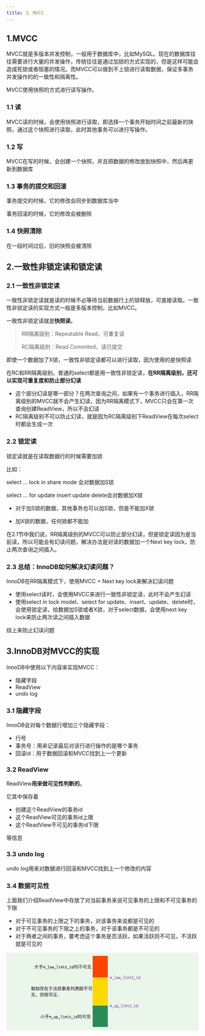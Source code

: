 ```yaml
---
title: 3、MVCC
---
```

## 1.MVCC

MVCC就是多版本并发控制，一般用于数据库中，比如MySQL。现在的数据库往往需要进行大量的并发操作，传统往往是通过加锁的方式实现的，但是这样可能会造成死锁或者阻塞的情况。而MVCC可以做到不上锁进行读取数据，保证多事务并发操作的的一致性和隔离性。

MVCC使用快照的方式进行读写操作。

### 1.1 读

MVCC读的时候，会使用快照进行读取，即选择一个事务开始时间之前最新的快照，通过这个快照进行读取，此时其他事务可以进行写操作。

### 1.2 写

MVCC在写的时候，会创建一个快照，并且把数据的修改放到快照中，然后再更新到数据库

### 1.3 事务的提交和回滚

事务提交的时候，它的修改会同步到数据库当中

事务回滚的时候，它的修改会被删除

### 1.4 快照清除

在一段时间过后，旧的快照会被清除

## 2.一致性非锁定读和锁定读

### 2.1 一致性非锁定读

一致性非锁定读就是读的时候不必等待当前数据行上的锁释放，可直接读取。一致性非锁定读的实现方式一般是多版本控制，比如MVCC。

一致性非锁定读就是**快照读**。

> RR隔离级别：Repeatable Read，可重复读
>
> RC隔离级别：Read Commited，读已提交

即使一个数据加了X锁，一致性非锁定读都可以进行读取，因为使用的是快照读

在RC和RR隔离级别，普通的select都是用一致性非锁定读，**在RR隔离级别，还可以实现可重复度和防止部分幻读**

- 这个部分幻读是哪一部分？在两次查询之间，如果有一个事务进行插入，RR隔离级别的MVCC就不会产生幻读，因为RR隔离模式下，MVCC只会在第一次查询创建ReadView，所以不会幻读
- RC隔离级别不可以防止幻读，就是因为RC隔离级别下ReadView在每次select时都会生成一次

### 2.2 锁定读

锁定读就是在读取数据行的时候需要加锁

比如：

select ... lock in share mode	会对数据加S锁

select ... for update		insert 	update 	delete会对数据加X锁

- 对于加S锁的数据，其他事务也可以加S锁，但是不能加X锁

- 加X锁的数据，任何锁都不能加

在2.1节中我们说，RR隔离级别的MVCC可以防止部分幻读，但是锁定读因为是当前读，所以可能会有幻读问题，解决办法是对读的数据加一个Next key lock，防止两次查询之间插入。

### 2.3 总结：InnoDB如何解决幻读问题？

InnoDB在RR隔离模式下，使用MVCC + Next key lock来解决幻读问题

- 使用select读时，会使用MVCC来进行一致性非锁定读，此时不会产生幻读
- 使用select in lock model、select for update、insert、update、delete时，会使用锁定读，给数据加S锁或者X锁，对于select数据，会使用next key lock来防止两次读之间插入数据

综上来防止幻读问题

## 3.InnoDB对MVCC的实现

InnoDB中使用以下内容来实现MVCC：

- 隐藏字段
- ReadView
- undo log

### 3.1 隐藏字段

InnoDB会对每个数据行增加三个隐藏字段：

- 行号
- 事务号：用来记录最后对该行进行操作的是哪个事务
- 回滚id：用于数据回滚和MVCC找到上一个更新

### 3.2 ReadView

ReadView**用来做可见性判断的**。

它其中保存着

- 创建这个ReadView的事务id
- 这个ReadView可见的事务id上限
- 这个ReadView不可见的事务id下限

等信息

### 3.3 undo log

undo log用来对数据进行回滚和MVCC找到上一个修改的内容

### 3.4 数据可见性

上面我们介绍ReadView中存放了对当前事务来说可见事务的上限和不可见事务的下限

- 对于可见事务的上限之下的事务，对该事务来说都是可见的
- 对于不可见事务的下限之上的事务，对于该事务都是不可见的
- 对于两者之间的事务，要考虑这个事务是否活跃，如果活跃则不可见，不活跃就是可见的

![1711334882336](image/mvcc/1711334882336.png)
